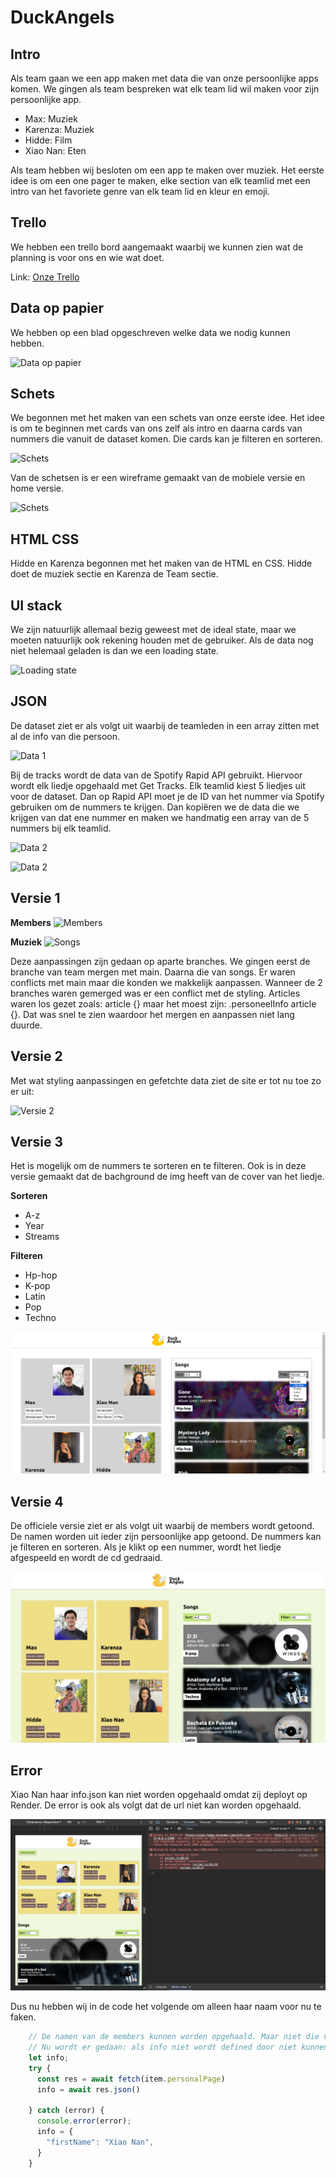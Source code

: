 # DuckAngels

## Intro
Als team gaan we een app maken met data die van onze persoonlijke apps komen. We gingen als team bespreken wat elk team lid wil maken voor zijn persoonlijke app.

- Max: Muziek
- Karenza: Muziek
- Hidde: Film
- Xiao Nan: Eten

Als team hebben wij besloten om een app te maken over muziek. Het eerste idee is om een one pager te maken, elke section van elk teamlid met een intro van het favoriete genre van elk team lid en kleur en emoji.

## Trello
We hebben een trello bord aangemaakt waarbij we kunnen zien wat de planning is voor ons en wie wat doet.

Link: [Onze Trello](https://trello.com/b/X0KmrT8Y/duck-angles)

## Data op papier
We hebben op een blad opgeschreven welke data we nodig kunnen hebben. 

![Data op papier](./docs/read-me-img/data-papier.png)

## Schets
We begonnen met het maken van een schets van onze eerste idee. Het idee is om te beginnen met cards van ons zelf als intro en daarna cards van nummers die vanuit de dataset komen. Die cards kan je filteren en sorteren. 

![Schets](./docs/read-me-img/schets.png)

Van de schetsen is er een wireframe gemaakt van de mobiele versie en home versie.

![Schets](./docs/read-me-img/wireframes.jpg)

## HTML CSS
Hidde en Karenza begonnen met het maken van de HTML en CSS. Hidde doet de muziek sectie en Karenza de Team sectie.

## UI stack

We zijn natuurlijk allemaal bezig geweest met de ideal state, maar we moeten natuurlijk ook rekening houden met de gebruiker. 
Als de data nog niet helemaal geladen is dan we een loading state.

![Loading state](./docs/read-me-img/loading-state.png)

## JSON

De dataset ziet er als volgt uit waarbij de teamleden in een array zitten met al de info van die persoon. 

![Data 1](./docs/read-me-img/data-1.png)

Bij de tracks wordt de data van de Spotify Rapid API gebruikt. Hiervoor wordt elk liedje opgehaald met Get Tracks. Elk teamlid kiest 5 liedjes uit voor de dataset. Dan op Rapid API moet je de ID van het nummer via Spotify gebruiken om de nummers te krijgen. Dan kopiëren we de data die we krijgen van dat ene nummer en maken we handmatig een array van de 5 nummers bij elk teamlid.  

![Data 2](./docs/read-me-img/data-2.png)

![Data 2](./docs/read-me-img/rapid-api-spotify.png)

## Versie 1
**Members**
![Members](./docs/read-me-img/v-1-members.png)

**Muziek**
![Songs](./docs/read-me-img/v-1-songs.png)

Deze aanpassingen zijn gedaan op aparte branches. We gingen eerst de branche van team mergen met main. Daarna die van songs. Er waren conflicts met main maar die konden we makkelijk aanpassen. Wanneer de 2 branches waren gemerged was er een conflict met de styling. Articles waren los gezet zoals: article {} maar het moest zijn: .personeelInfo article {}. Dat was snel te zien waardoor het mergen en aanpassen niet lang duurde.

## Versie 2
Met wat styling aanpassingen en gefetchte data ziet de site er tot nu toe zo er uit:

![Versie 2](./docs/read-me-img/v-2.png)

## Versie 3
Het is mogelijk om de nummers te sorteren en te filteren. Ook is in deze versie gemaakt dat de bachground de img heeft van de cover van het liedje. 

**Sorteren**
- A-z
- Year
- Streams

**Filteren**
- Hp-hop
- K-pop
- Latin
- Pop
- Techno

![Filter en sort](./docs/read-me-img/Filter.png)

## Versie 4

De officiele versie ziet er als volgt uit waarbij de members wordt getoond. De namen worden uit ieder zijn persoonlijke app getoond. De nummers kan je filteren en sorteren. Als je klikt op een nummer, wordt het liedje afgespeeld en wordt de cd gedraaid.

![Versie 4](./docs/read-me-img/v-3.png)

## Error

Xiao Nan haar info.json kan niet worden opgehaald omdat zij deployt op Render. De error is ook als volgt dat de url niet kan worden opgehaald. 

![Error](./docs/read-me-img/error.png)

Dus nu hebben wij in de code het volgende om alleen haar naam voor nu te faken.

```js
    // De namen van de members kunnen worden opgehaald. Maar niet die van Xiao Nan vanwege deployen op render.
    // Nu wordt er gedaan: als info niet wordt defined door niet kunnen ophalen van Xiao haar /info.json, maak dan voor nu een neppe data aan.
    let info;
    try {
      const res = await fetch(item.personalPage)
      info = await res.json()
      
    } catch (error) {
      console.error(error);
      info = {
        "firstName": "Xiao Nan",
      }
    }
```




